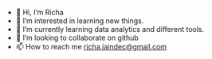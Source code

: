 - 👋 Hi, I’m Richa
- 👀 I’m interested in learning new things.
- 🌱 I’m currently learning data analytics and different tools.
- 💞️ I’m looking to collaborate on github
- 📫 How to reach me richa.jaindec@gmail.com

<!---
richajaindec/richajaindec is a ✨ special ✨ repository because its `README.md` (this file) appears on your GitHub profile.
You can click the Preview link to take a look at your changes.
--->
